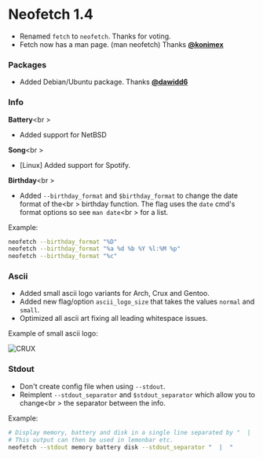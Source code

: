 # Neofetch 1.4

- Renamed `fetch` to `neofetch`. Thanks for voting.
- Fetch now has a man page. (man neofetch) Thanks **[@konimex](https://github.com/konimex)**

### Packages

- Added Debian/Ubuntu package. Thanks **[@dawidd6](https://github.com/dawidd6)**

### Info

**Battery**<br \>
- Added support for NetBSD

**Song**<br \>
- [Linux] Added support for Spotify.

**Birthday**<br \>
- Added `--birthday_format` and `$birthday_format` to change the date format of the<br \>
birthday function. The flag uses the `date` cmd's format options so see `man date`<br \>
for a list.

Example:

```sh
neofetch --birthday_format "%D"
neofetch --birthday_format "%a %d %b %Y %l:%M %p"
neofetch --birthday_format "%c"
```

### Ascii

- Added small ascii logo variants for Arch, Crux and Gentoo.
- Added new flag/option `ascii_logo_size` that takes the values `normal` and `small`.
- Optimized all ascii art fixing all leading whitespace issues.

Example of small ascii logo:

![CRUX](https://ipfs.pics/ipfs/QmSpadVHtBPRBUJEiiztqkXqfhE2fuGS5t8bzsbxWUYaXA)

### Stdout
- Don't create config file when using `--stdout`.
- Reimplent `--stdout_separator` and `$stdout_separator` which allow you to change<br \>
the separator between the info.

Example:

```sh
# Display memory, battery and disk in a single line separated by "  |  "
# This output can then be used in lemonbar etc.
neofetch --stdout memory battery disk --stdout_separator "  |  "
```
